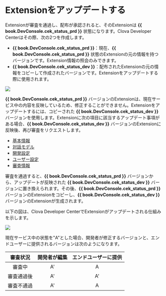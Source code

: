 # Extensionをアップデートする

Extensionが審査を通過し、配布が承認されると、そのExtensionは **{{ book.DevConsole.cek_status_prd }}** 状態になります。Clova Developer Centerはその際、次の2つを作成します。

* **{{ book.DevConsole.cek_status_prd }}**：現在、**{{ book.DevConsole.cek_status_prd }}** 状態のExtensionの元の情報を持つバージョンです。Extension情報の照会のみできます。
* **{{ book.DevConsole.cek_status_dev }}**：配布されたExtensionの元の情報をコピーして作成されたバージョンです。Extensionをアップデートする際に使用されます。

![](/DevConsole/Assets/Images/DevConsole-Extension_List_After_Submission.png)

**{{ book.DevConsole.cek_status_prd }}** バージョンのExtensionは、現在サービス中の内容を反映しているため、修正することができません。Extensionをアップデートするには、コピーされた **{{ book.DevConsole.cek_status_dev }}** バージョンを使用します。Extensionに次の項目に該当するアップデート事項がある場合、**{{ book.DevConsole.cek_status_dev }}** バージョンのExtensionに反映後、再び審査をリクエストします。
* [基本情報](/DevConsole/Guides/Register_Extension.md#InputSkillInfo)
* [対話モデル](/DevConsole/Guides/Register_Extension.md#RegisterInteractionModel)
* [開発設定](/DevConsole/Guides/Register_Extension.md#SetDevConfiguration)
* [ユーザー設定](/DevConsole/Guides/Register_Extension.md#SetUserConfiguration)
* [審査情報](/DevConsole/Guides/Deploy_Extension.md#InputReviewInfo)

審査を通過すると、**{{ book.DevConsole.cek_status_prd }}** バージョンから、アップデートが反映された **{{ book.DevConsole.cek_status_dev }}** バージョンに置き換えられます。その後、**{{ book.DevConsole.cek_status_prd }}** バージョンのExtensionをコピーし、**{{ book.DevConsole.cek_status_dev }}** バージョンのExtensionが生成されます。

以下の図は、Clova Developer CenterでExtensionがアップデートされる仕組みを示します。

![](/DevConsole/Assets/Images/DevConsole-Branch_Chart_For_Extension_Update.png)

現在サービス中の状態を"A"とした場合、開発者が修正するバージョンと、エンドユーザーに提供されるバージョンは次のようになります。

|  審査状況  | 開発者が編集 | エンドユーザーに提供 |
| :--------: | :----------: | :------------------: |
|   審査中   |      A'      |          A           |
| 審査通過後 |      A'      |          A'          |
| 審査不通過 |      A'      |          A           |
